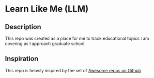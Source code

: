 # Learn Like Me (LLM)

## Description
This repo was created as a place for me to track educational topics I am covering as I approach graduate school. 

## Inspiration

This repo is heavily inspired by the set of [Awesome repos on Github](https://github.com/topics/awesome-list)
